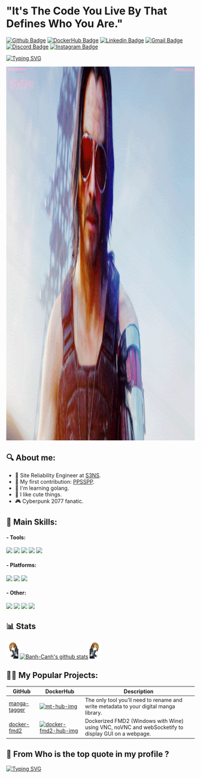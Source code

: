 # "It's The Code You Live By That Defines Who You Are."

[![Github Badge](https://img.shields.io/badge/BanhCanh-333?style=for-the-badge&logo=github&logoColor=white)](https://github.com/Banh-Canh) [![DockerHub Badge](https://img.shields.io/badge/Banhcanh-2496ED?style=for-the-badge&logo=docker&logoColor=white&link=https://hub.docker.com/u/banhcanh)](https://hub.docker.com/u/banhcanh) [![Linkedin Badge](https://img.shields.io/badge/Victor_Hang-0077B5?style=for-the-badge&logo=linkedin&logoColor=white&link=https://www.linkedin.com/in/victor-hang/)](https://www.linkedin.com/in/victor-hang/) [![Gmail Badge](https://img.shields.io/badge/vhvictorhang-D14836?style=for-the-badge&logo=gmail&logoColor=white)](mailto:vhvictorhang@gmail.com) [![Discord Badge](https://img.shields.io/badge/VictorTK-7289DA?style=for-the-badge&logo=Discord&logoColor=white)](https://discordapp.com/users/208466390493954048) [![Instagram Badge](https://img.shields.io/badge/vtk_hg-E4405F?style=for-the-badge&logo=instagram&logoColor=white&link=https://www.instagram.com/vtk_hg/)](https://www.instagram.com/vtk_hg/)

[![Typing SVG](https://readme-typing-svg.demolab.com?font=Fira+Code&duration=3000&pause=1000&random=false&width=435&lines=Hello%2C+I'm+Victor+%F0%9F%99%8B;French+SRE+%F0%9F%87%AB%F0%9F%87%B7;Cyberpunk+Fan+%F0%9F%A4%96%F0%9F%8C%83;K-ON!+devot+%F0%9F%99%8F%F0%9F%95%AF%EF%B8%8F%F0%9F%8C%9F)](https://git.io/typing-svg)

<img src="images/wakeup.webp" style="height: 25vh">

## 🔍 About me:

- 💼 Site Reliability Engineer at [S3NS](https://www.s3ns.io).
- 💪 My first contribution: [PPSSPP](https://github.com/hrydgard/ppsspp/pull/14332).
- 🧠 I'm learning golang.
- 🙈 I like cute things.
- 🎮 Cyberpunk 2077 fanatic.

## 🚀 Main Skills:

#### - Tools:
<p align=left>
<img src="https://img.shields.io/badge/Terraform-7B42BC?style=for-the-badge&logo=terraform&logoColor=white">
<img src="https://img.shields.io/badge/Docker-2496ED?style=for-the-badge&logo=docker&logoColor=white">

<img src="https://img.shields.io/badge/Prometheus-E6522C?style=for-the-badge&logo=prometheus&logoColor=white">
<img src="https://img.shields.io/badge/Vault-000000?style=for-the-badge&logo=vault&logoColor=white">
<img src="https://img.shields.io/badge/FluxCD-516BAA?style=for-the-badge&logo=fluxcd&logoColor=white">
</p>

#### - Platforms:
<p align=left>
<img src="https://img.shields.io/badge/Kubernetes-326DE6?style=for-the-badge&logo=kubernetes&logoColor=white">
<img src="https://img.shields.io/badge/Kubevirt-00AAB2?style=for-the-badge&logo=kubernetes&logoColor=white">
<img src="https://img.shields.io/badge/Google_Cloud-4285F4?style=for-the-badge&logo=google-cloud&logoColor=white">
</p>

#### - Other:
<p align=left>
<img src="https://img.shields.io/badge/Go-00ADD8?style=for-the-badge&logo=go&logoColor=white">
<img src="https://img.shields.io/badge/Linux-E97135?style=for-the-badge&logo=linux&logoColor=black">
<img src="https://img.shields.io/badge/Arch_Linux-1793D1?style=for-the-badge&logo=arch-linux&logoColor=white">
<img src="https://img.shields.io/badge/NixOS-5277C3?style=for-the-badge&logo=nixos&logoColor=white">
</p>

## 📊 Stats
<p align="left">
  <img src="images/yui.gif" style="height: 5vw" alt="Yui GIF">
  <a href="https://github.com/Banh-Canh"><img src="https://github-readme-stats.vercel.app/api/?username=Banh-Canh&show_owner&count_private=true" alt="Banh-Canh's github stats" style="height: 5vw;"></a>
  <img src="images/yui-reversed.gif" style="height: 5vw" alt="Yui GIF">
  
</p>


## 🧑‍💻 My Popular Projects:
	  
| GitHub | DockerHub | Description |
|--------|-----------|-------------|
| [manga-tagger][mt-git-lnk]        | [![mt-hub-img]][mt-hub-lnk]         | The only tool you'll need to rename and write metadata to your digital manga library. |
| [docker-fmd2][docker-fmd2-git-lnk]        | [![docker-fmd2-hub-img]][docker-fmd2-hub-lnk]         | Dockerized FMD2 (Windows with Wine) using VNC, noVNC and webSocketify to display GUI on a webpage. |
                                              
[mt-git-lnk]: https://github.com/banh-canh/manga-tagger
[mt-hub-img]: https://img.shields.io/docker/pulls/banhcanh/manga-tagger.svg
[mt-hub-lnk]: https://hub.docker.com/r/banhcanh/manga-tagger

[docker-fmd2-git-lnk]: https://github.com/banh-canh/docker-fmd2
[docker-fmd2-hub-img]: https://img.shields.io/docker/pulls/banhcanh/docker-fmd2.svg
[docker-fmd2-hub-lnk]: https://hub.docker.com/r/banhcanh/docker-fmd2

## 🤔 From Who is the top quote in my profile ? 

[![Typing SVG](https://readme-typing-svg.herokuapp.com?font=Fira+Code&duration=2000&pause=1000&color=661DAE&random=false&width=435&lines=A%3A+Yui+Hirasawa+%3F;B%3A+Naruto+%3F;C%3A+Johnny+Silverhand+%3F;D%3A+La+R%C3%A9ponse+D;E%3A+Viktor+Vektor+%3F;F%3A+42)](https://git.io/typing-svg)

